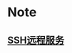 # Note

## [SSH远程服务](https://github.com/Newmelon/Note/tree/master/ubuntu#ssh%E8%BF%9C%E7%A8%8B%E6%9C%8D%E5%8A%A1)

